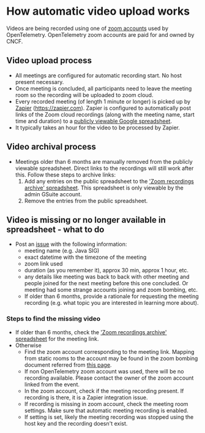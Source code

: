 # How automatic video upload works

Videos are being recorded using one of [zoom accounts](../assets.md#zoom-accounts) used by OpenTelemetry. OpenTelemetry zoom accounts are paid for and owned by CNCF.

## Video upload process

- All meetings are configured for automatic recording start. No host present necessary.
- Once meeting is concluded, all participants need to leave the meeting room so the recording will be uploaded to zoom cloud.
- Every recorded meeting (of length 1 minute or longer) is picked up by
  [Zapier](../assets.md#zapier-account) (https://zapier.com).
  Zapier is configured to automatically post links of the Zoom cloud recordings
  (along with the meeting name, start time and duration) to a
  [publicly viewable Google spreadsheet](https://docs.google.com/spreadsheets/d/1SYKfjYhZdm2Wh2Cl6KVQalKg_m4NhTPZqq-8SzEVO6s).
- It typically takes an hour for the video to be processed by Zapier.

## Video archival process

- Meetings older than 6 months are manually removed from the publicly viewable spreadsheet. Direct links to the recordings will still work after this. Follow these steps to archive links:
  1. Add any entries on the public spreadsheet to the ['Zoom recordings archive' spreadsheet](https://docs.google.com/spreadsheets/d/1U34Ae4D8EMhMbrFujdSRjoHBae3o9pvptLO1c6X4RPI/edit?usp=sharing). This spreadsheet is only viewable by the admin GSuite account.
  2. Remove the entries from the public spreadsheet.

## Video is missing or no longer available in spreadsheet - what to do

- Post an [issue](https://github.com/open-telemetry/community/issues/new) with the following information:
  - meeting name (e.g. Java SIG)
  - exact datetime with the timezone of the meeting
  - zoom link used
  - duration (as you remember it), approx 30 min, approx 1 hour, etc.
  - any details like meeting was back to back with other meeting and people joined for the next meeting before this one concluded. Or meeting had some strange accounts joining and zoom bombing, etc.
  - If older than 6 months, provide a rationale for requesting the meeting recording (e.g. what topic you are interested in learning more about).

### Steps to find the missing video

- If older than 6 months, check the ['Zoom recordings archive' spreadsheet](https://docs.google.com/spreadsheets/d/1U34Ae4D8EMhMbrFujdSRjoHBae3o9pvptLO1c6X4RPI/edit?usp=sharing) for the meeting link.
- Otherwise
  - Find the zoom account corresponding to the meeting link. Mapping from static rooms to the account may be found in the zoom bombing document referred from [this page](../docs/how-to-handle-public-calendar.md#zoom-abuse-prevention).
  - If non OpenTelemetry zoom account was used, there will be no recording available. Please contact the owner of the zoom account linked from the event.
  - In the zoom account, check if the meeting recording present. If recording is there, it is a Zapier integration issue.
  - If recording is missing in zoom account, check the meeting room settings. Make sure that automatic meeting recording is enabled.
  - If setting is set, likely the meeting recording was stopped using the host key and the recording doesn't exist.
